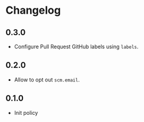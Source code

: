 # Changelog

## 0.3.0

* Configure Pull Request GitHub labels using `labels`.

## 0.2.0

* Allow to opt out `scm.email`.

## 0.1.0

* Init policy
